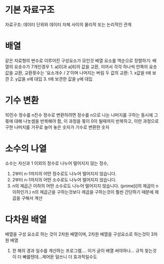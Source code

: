 # 기본 자료구조
자료구조: 데이터 단위와 데이터 자체 사이의 물리적 또는 논리적인 관계

# 배열
같은 자료형의 변수로 이루어진 구성요소가 모인것
배열 요소를 역순으로 정렬하기: 배열의 요솟수가 7개인경우
    1. a[0]과 a[6]의 값을 교환, 이어서 각각 하나씩 안쪽의 요솟값을 교환, 교환횟수는 '요소개수 / 2'이며 나머지는 버림
두 값의 교환:
    1. x값을 t에 보관
    2. y값을 x에 대입
    3. t에 보관한 값을 y에 대입

# 기수 변환
10진수 정수를 n진수 정수로 변환하려면 정수를 n으로 나눈 나머지를 구하는 동시에 그 몫에 대해 나눗셈을 반복해야 함, 이 과정을 몫이 0이 될때까지 반복하고, 이런 과정으로 구한 나머지를 거꾸로 늘어 놓은 숫자가 기수로 변환한 숫자

# 소수의 나열
소수는 자신과 1 이외의 정수로 나누어 떨어지지 않는 정수, 
1. 2부터 n-1까지의 어떤 정수로도 나누어 떨어지지 않습니다.
2. 2부터 n-1까지의 어떤 소수로도 나누어 떨어지지 않습니다.
3. n의 제곱근 이하의 어떤 소수로도 나누어 떨어지지 않습니다. (prime[i]의 제곱이 n이하인가.) n의 제곱근을 구하는것보다 제곱을 구하는것이 훨씬 간단하기 때문에 제곱을 구해서 계산

# 다차원 배열
배열을 구성 요소로 하는 것이 2차원 배열이며, 2차원 배열을 구성요소로 하는것이 3차원 배열
1. 한 해의 경과 일수를 계산하는 프로그램.... 이거 굳이 배열 써야하나... 규칙 찾는것이 더 빠를텐데...제어문 덜쓰니 더 효과적일수도
